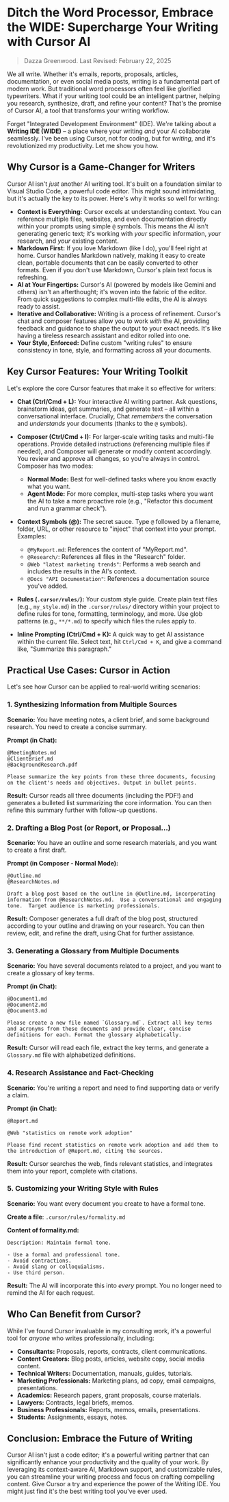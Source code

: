 # Ditch the Word Processor, Embrace the WIDE: Supercharge Your Writing with Cursor AI

> Dazza Greenwood.
> Last Revised: February 22, 2025

We all write. Whether it's emails, reports, proposals, articles, documentation, or even social media posts, writing is a fundamental part of modern work. But traditional word processors often feel like glorified typewriters. What if your writing tool could be an intelligent partner, helping you research, synthesize, draft, and refine your content? That's the promise of Cursor AI, a tool that transforms your writing workflow.

Forget "Integrated Development Environment" (IDE). We're talking about a **Writing IDE (WIDE)** – a place where your writing *and* your AI collaborate seamlessly.  I've been using Cursor, not for coding, but for *writing*, and it's revolutionized my productivity.  Let me show you how.

## Why Cursor is a Game-Changer for Writers

Cursor AI isn't *just* another AI writing tool. It's built on a foundation similar to Visual Studio Code, a powerful code editor.  This might sound intimidating, but it's actually the key to its power.  Here's why it works so well for writing:

*   **Context is Everything:**  Cursor excels at understanding context. You can reference multiple files, websites, and even documentation directly within your prompts using simple `@` symbols.  This means the AI isn't generating generic text; it's working with *your* specific information, *your* research, and *your* existing content.
*   **Markdown First:** If you love Markdown (like I do), you'll feel right at home.  Cursor handles Markdown natively, making it easy to create clean, portable documents that can be easily converted to other formats.  Even if you don't use Markdown, Cursor's plain text focus is refreshing.
*   **AI at Your Fingertips:**  Cursor's AI (powered by models like Gemini and others) isn't an afterthought; it's woven into the fabric of the editor.  From quick suggestions to complex multi-file edits, the AI is always ready to assist.
*   **Iterative and Collaborative:** Writing is a process of refinement.  Cursor's chat and composer features allow you to work *with* the AI, providing feedback and guidance to shape the output to your exact needs. It's like having a tireless research assistant and editor rolled into one.
*   **Your Style, Enforced:**  Define custom "writing rules" to ensure consistency in tone, style, and formatting across all your documents.

## Key Cursor Features: Your Writing Toolkit

Let's explore the core Cursor features that make it so effective for writers:

*   **Chat (Ctrl/Cmd + L):** Your interactive AI writing partner.  Ask questions, brainstorm ideas, get summaries, and generate text – all within a conversational interface.  Crucially, Chat *remembers* the conversation and *understands* your documents (thanks to the `@` symbols).

*   **Composer (Ctrl/Cmd + I):**  For larger-scale writing tasks and multi-file operations.  Provide detailed instructions (referencing multiple files if needed), and Composer will generate or modify content accordingly.  You review and approve all changes, so you're always in control.  Composer has two modes:
    *   **Normal Mode:**  Best for well-defined tasks where you know exactly what you want.
    *   **Agent Mode:**  For more complex, multi-step tasks where you want the AI to take a more proactive role (e.g., "Refactor this document and run a grammar check").

*   **Context Symbols (@):** The secret sauce.  Type `@` followed by a filename, folder, URL, or other resource to "inject" that context into your prompt.  Examples:
    *   `@MyReport.md`:  References the content of "MyReport.md".
    *   `@Research/`:  References all files in the "Research" folder.
    *   `@Web "latest marketing trends"`:  Performs a web search and includes the results in the AI's context.
    *   `@Docs "API Documentation"`: References a documentation source you've added.

*   **Rules (`.cursor/rules/`):**  Your custom style guide.  Create plain text files (e.g., `my_style.md`) in the `.cursor/rules/` directory within your project to define rules for tone, formatting, terminology, and more.  Use glob patterns (e.g., `**/*.md`) to specify which files the rules apply to.

*   **Inline Prompting (Ctrl/Cmd + K):** A quick way to get AI assistance within the current file. Select text, hit `Ctrl/Cmd + K`, and give a command like, "Summarize this paragraph."

## Practical Use Cases: Cursor in Action

Let's see how Cursor can be applied to real-world writing scenarios:

### 1. Synthesizing Information from Multiple Sources

**Scenario:** You have meeting notes, a client brief, and some background research. You need to create a concise summary.

**Prompt (in Chat):**

```
@MeetingNotes.md
@ClientBrief.md
@BackgroundResearch.pdf

Please summarize the key points from these three documents, focusing on the client's needs and objectives. Output in bullet points.
```

**Result:** Cursor reads all three documents (including the PDF!) and generates a bulleted list summarizing the core information.  You can then refine this summary further with follow-up questions.

### 2. Drafting a Blog Post (or Report, or Proposal...)

**Scenario:** You have an outline and some research materials, and you want to create a first draft.

**Prompt (in Composer - Normal Mode):**

```
@Outline.md
@ResearchNotes.md

Draft a blog post based on the outline in @Outline.md, incorporating information from @ResearchNotes.md.  Use a conversational and engaging tone.  Target audience is marketing professionals.
```

**Result:** Composer generates a full draft of the blog post, structured according to your outline and drawing on your research.  You can then review, edit, and refine the draft, using Chat for further assistance.

### 3. Generating a Glossary from Multiple Documents

**Scenario:** You have several documents related to a project, and you want to create a glossary of key terms.

**Prompt (in Chat):**

```
@Document1.md
@Document2.md
@Document3.md

Please create a new file named `Glossary.md`. Extract all key terms and acronyms from these documents and provide clear, concise definitions for each. Format the glossary alphabetically.
```
**Result:** Cursor will read each file, extract the key terms, and generate a `Glossary.md` file with alphabetized definitions.

### 4. Research Assistance and Fact-Checking

**Scenario:** You're writing a report and need to find supporting data or verify a claim.

**Prompt (in Chat):**

```
@Report.md

@Web "statistics on remote work adoption"

Please find recent statistics on remote work adoption and add them to the introduction of @Report.md, citing the sources.
```

**Result:** Cursor searches the web, finds relevant statistics, and integrates them into your report, complete with citations.

### 5. Customizing your Writing Style with Rules
**Scenario:** You want every document you create to have a formal tone.

**Create a file**: `.cursor/rules/formality.md`

**Content of formality.md:**
```
Description: Maintain formal tone.

- Use a formal and professional tone.
- Avoid contractions.
- Avoid slang or colloquialisms.
- Use third person.
```

**Result:** The AI will incorporate this into *every* prompt. You no longer need to remind the AI for each request.

## Who Can Benefit from Cursor?

While I've found Cursor invaluable in my consulting work, it's a powerful tool for *anyone* who writes professionally, including:

*   **Consultants:** Proposals, reports, contracts, client communications.
*   **Content Creators:** Blog posts, articles, website copy, social media content.
*   **Technical Writers:** Documentation, manuals, guides, tutorials.
*   **Marketing Professionals:** Marketing plans, ad copy, email campaigns, presentations.
*   **Academics:** Research papers, grant proposals, course materials.
*   **Lawyers:** Contracts, legal briefs, memos.
*   **Business Professionals:** Reports, memos, emails, presentations.
* **Students:** Assignments, essays, notes.

## Conclusion: Embrace the Future of Writing

Cursor AI isn't just a code editor; it's a powerful writing partner that can significantly enhance your productivity and the quality of your work. By leveraging its context-aware AI, Markdown support, and customizable rules, you can streamline your writing process and focus on crafting compelling content.  Give Cursor a try and experience the power of the Writing IDE. You might just find it's the best writing tool you've ever used.
